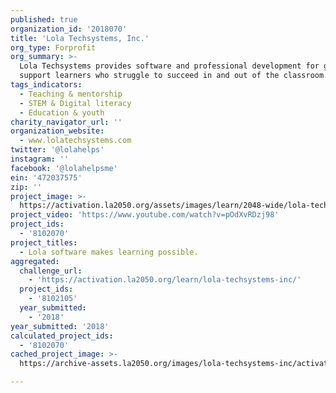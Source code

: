 ```yaml
---
published: true
organization_id: '2018070'
title: 'Lola Techsystems, Inc.'
org_type: Forprofit
org_summary: >-
  Lola Techsystems provides software and professional development for guides to
  support learners who struggle to succeed in and out of the classroom.
tags_indicators:
  - Teaching & mentorship
  - STEM & Digital literacy
  - Education & youth
charity_navigator_url: ''
organization_website:
  - www.lolatechsystems.com
twitter: '@lolahelps'
instagram: ''
facebook: '@lolahelpsme'
ein: '472037575'
zip: ''
project_image: >-
  https://activation.la2050.org/assets/images/learn/2048-wide/lola-techsystems-inc.jpg
project_video: 'https://www.youtube.com/watch?v=pOdXvRDzj98'
project_ids:
  - '8102070'
project_titles:
  - Lola software makes learning possible.
aggregated:
  challenge_url:
    - 'https://activation.la2050.org/learn/lola-techsystems-inc/'
  project_ids:
    - '8102105'
  year_submitted:
    - '2018'
year_submitted: '2018'
calculated_project_ids:
  - '8102070'
cached_project_image: >-
  https://archive-assets.la2050.org/images/lola-techsystems-inc/activation.la2050.org/assets/images/learn/2048-wide/lola-techsystems-inc.jpg

---
```

